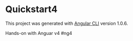 # Quickstart4

This project was generated with [Angular CLI](https://github.com/angular/angular-cli) version 1.0.6.

Hands-on with Anguar v4 #ng4
